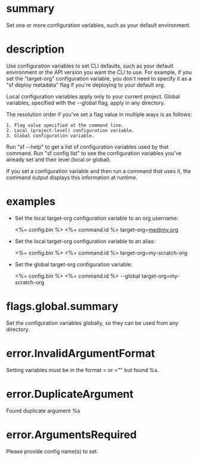 # summary

Set one or more configuration variables, such as your default environment.

# description

Use configuration variables to set CLI defaults, such as your default environment or the API version you want the CLI to use. For example, if you set the "target-org" configuration variable, you don't need to specify it as a "sf deploy metadata" flag if you're deploying to your default org.

Local configuration variables apply only to your current project. Global variables, specified with the --global flag, apply in any directory.

The resolution order if you've set a flag value in multiple ways is as follows:

    1. Flag value specified at the command line.
    2. Local (project-level) configuration variable.
    3. Global configuration variable.

Run "sf <command> --help" to get a list of configuration variables used by that command. Run "sf config list" to see the configuration variables you've already set and their level (local or global).

If you set a configuration variable and then run a command that uses it, the command output displays this information at runtime.

# examples

- Set the local target-org configuration variable to an org username:

  <%= config.bin %> <%= command.id %> target-org=me@my.org

- Set the local target-org configuration variable to an alias:

  <%= config.bin %> <%= command.id %> target-org=my-scratch-org

- Set the global target-org configuration variable:

  <%= config.bin %> <%= command.id %> --global target-org=my-scratch-org

# flags.global.summary

Set the configuration variables globally, so they can be used from any directory.

# error.InvalidArgumentFormat

Setting variables must be in the format <key>=<value> or <key>=\"<value with spaces>\" but found %s.

# error.DuplicateArgument

Found duplicate argument %s

# error.ArgumentsRequired

Please provide config name(s) to set.
